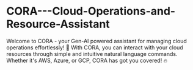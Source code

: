 # CORA---Cloud-Operations-and-Resource-Assistant
Welcome to CORA - your Gen-AI powered assistant for managing cloud operations effortlessly! 🌟 With CORA, you can interact with your cloud resources through simple and intuitive natural language commands. Whether it's AWS, Azure, or GCP, CORA has got you covered! 🔥
